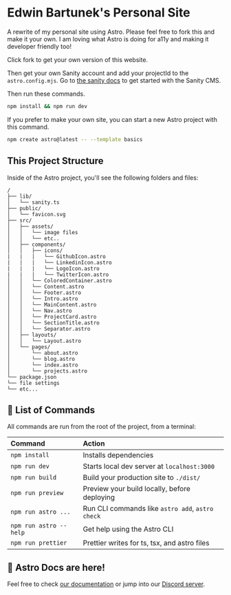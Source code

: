 # Edwin Bartunek's Personal Site

A rewrite of my personal site using Astro. Please feel free to fork this and make it your own. I am loving what Astro is doing for a11y and making it developer friendly too!

Click fork to get your own version of this website.

Then get your own Sanity account and add your projectId to the `astro.config.mjs`. Go to [the sanity docs](https://sanity.io) to get started with the Sanity CMS.

Then run these commands.

```sh
npm install && npm run dev
```

If you prefer to make your own site, you can start a new Astro project with this command.

```sh
npm create astro@latest -- --template basics
```

## This Project Structure

Inside of the Astro project, you'll see the following folders and files:

```
/
├── lib/
│   └── sanity.ts
├── public/
│   └── favicon.svg
├── src/
│   ├── assets/
│   │   └── image files
│   │   └── etc..
│   ├── components/
│   │   ├── icons/
|   |   |   └── GithubIcon.astro
|   |   |   └── LinkedinIcon.astro
|   |   |   └── LogoIcon.astro
|   |   |   └── TwitterIcon.astro
│   │   └── ColoredContainer.astro
│   │   └── Content.astro
│   │   └── Footer.astro
│   │   └── Intro.astro
│   │   └── MainContent.astro
│   │   └── Nav.astro
│   │   └── ProjectCard.astro
│   │   └── SectionTitle.astro
│   │   └── Separator.astro
│   ├── layouts/
│   │   └── Layout.astro
│   └── pages/
│       └── about.astro
│       └── blog.astro
│       └── index.astro
│       └── projects.astro
└── package.json
└── file settings
└── etc...
```

## 🧞 List of Commands

All commands are run from the root of the project, from a terminal:

| Command                | Action                                           |
| :--------------------- | :----------------------------------------------- |
| `npm install`          | Installs dependencies                            |
| `npm run dev`          | Starts local dev server at `localhost:3000`      |
| `npm run build`        | Build your production site to `./dist/`          |
| `npm run preview`      | Preview your build locally, before deploying     |
| `npm run astro ...`    | Run CLI commands like `astro add`, `astro check` |
| `npm run astro --help` | Get help using the Astro CLI                     |
| `npm run prettier`     | Prettier writes for ts, tsx, and astro files     |

## 👀 Astro Docs are here!

Feel free to check [our documentation](https://docs.astro.build) or jump into our [Discord server](https://astro.build/chat).
